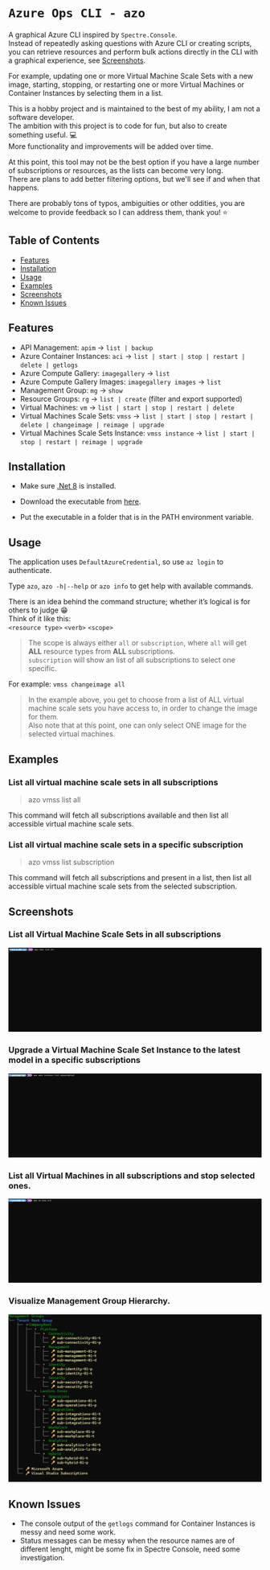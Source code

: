 # `Azure Ops CLI - azo`

A graphical Azure CLI inspired by `Spectre.Console`.  
Instead of repeatedly asking questions with Azure CLI or creating scripts, you can retrieve resources and perform bulk actions directly in the CLI with a graphical experience, see [Screenshots](#screenshots).  

For example, updating one or more Virtual Machine Scale Sets with a new image, starting, stopping, or restarting one or more Virtual Machines or Container Instances by selecting them in a list.  

This is a hobby project and is maintained to the best of my ability, I am not a software developer.  
The ambition with this project is to code for fun, but also to create something useful. :computer:  
More functionality and improvements will be added over time.  

At this point, this tool may not be the best option if you have a large number of subscriptions or resources, as the lists can become very long.  
There are plans to add better filtering options, but we'll see if and when that happens.

There are probably tons of typos, ambiguities or other oddities, you are welcome to provide feedback so I can address them, thank you! :star:

## Table of Contents

- [Features](#features)
- [Installation](#installation)
- [Usage](#usage)
- [Examples](#examples)
- [Screenshots](#screenshots)
- [Known Issues](#known-issues)

## Features

- API Management:  `apim` -> `list | backup`
- Azure Container Instances: `aci` ->  `list | start | stop | restart | delete | getlogs`
- Azure Compute Gallery: `imagegallery` -> `list `
- Azure Compute Gallery Images: `imagegallery images` -> `list`
- Management Group:  `mg` -> `show`
- Resource Groups: `rg` -> `list | create` (filter and export supported)
- Virtual Machines:  `vm` -> `list | start | stop | restart | delete`
- Virtual Machines Scale Sets: `vmss` -> `list | start | stop | restart | delete | changeimage | reimage | upgrade`
- Virtual Machines Scale Sets Instance:  `vmss instance` -> `list | start | stop | restart | reimage | upgrade`

## Installation

- Make sure [.Net 8](https://dotnet.microsoft.com/en-us/download/dotnet/8.0) is installed.

- Download the executable from [here](https://github.com/patkje75/AzureOpsCLI/releases/latest).
- Put the executable in a folder that is in the PATH environment variable.


## Usage
The application uses `DefaultAzureCredential`, so use `az login` to authenticate.

Type `azo`, `azo -h|--help` or `azo info` to get help with available commands.

There is an idea behind the command structure; whether it’s logical is for others to judge :grin:  
Think of it like this:  
`<resource type>` `<verb>` `<scope>`

>The scope is always either `all` or `subscription`, where `all` will get **ALL** resource types from **ALL** subscriptions.  
`subscription` will show an list of all subscriptions to select one specific.  

For example: `vmss changeimage all`
>In the example above, you get to choose from a list of ALL virtual machine scale sets you have access to, in order to change the image for them.  
Also note that at this point, one can only select ONE image for the selected virtual machines.

## Examples

### List all virtual machine scale sets in all subscriptions
>azo vmss list all

This command will fetch all subscriptions available and then list all accessible virtual machine scale sets.

### List all virtual machine scale sets in a specific subscription
>azo vmss list subscription

This command will fetch all subscriptions and present in a list, then list all accessible virtual machine scale sets from the selected subscription.

## Screenshots

### List all Virtual Machine Scale Sets in all subscriptions
![vmss list screenshot](./resources/gfx/vmss_list_all.gif)

### Upgrade a Virtual Machine Scale Set Instance to the latest model in a specific subscriptions
![vmss upgrade screenshot](./resources/gfx/vmss_instances_upgrade_subscription.gif)

### List all Virtual Machines in all subscriptions and stop selected ones.
![vm stop all screenshot](./resources/gfx/vm_stop_all.gif)

### Visualize Management Group Hierarchy.
![mg show](./resources/gfx/mg_show.gif)

## Known Issues 
- The console output of the `getlogs` command for Container Instances is messy and need some work.
- Status messages can be messy when the resource names are of different lenght, might be some fix in Spectre Console, need some investigation.